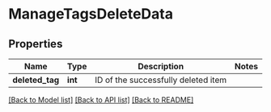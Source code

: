 # ManageTagsDeleteData

## Properties
Name | Type | Description | Notes
------------ | ------------- | ------------- | -------------
**deleted_tag** | **int** | ID of the successfully deleted item | 

[[Back to Model list]](../README.md#documentation-for-models) [[Back to API list]](../README.md#documentation-for-api-endpoints) [[Back to README]](../README.md)


